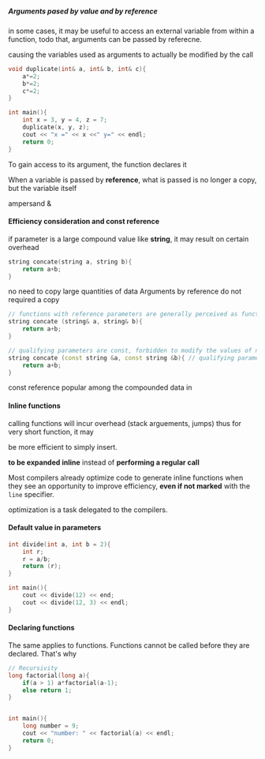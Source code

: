 

##### Arguments pased by value and by reference

in some cases, it may be useful to access an external variable from within a function, todo that, arguments can be passed by referecne. 

causing the variables used as arguments to actually be modified by the call

```c++
void duplicate(int& a, int& b, int& c){
    a*=2;
  	b*=2;
  	c*=2;
}

int main(){
    int x = 3, y = 4, z = 7;
  	duplicate(x, y, z);
  	cout << "x =" << x <<" y=" << endl;
	return 0;
}
```

To gain access to its argument, the function declares it

When a variable is passed by **reference**, what is passed is no longer a copy, but the variable itself

ampersand &





#### Efficiency consideration and const reference

if parameter is a large compound value like **string**, it may result on certain overhead

```c++
string concate(string a, string b){
    return a+b;
}
```



no need to copy large quantities of data  Arguments by reference do not required a copy



```C++
// functions with reference parameters are generally perceived as functions that modify the arguments passed
string concate (string& a, string& b){
    return a+b;
}
```

```C++
// qualifying parameters are const, forbidden to modify the values of neither a nor b,, but can access their values as refernces, without having to make actual copies of the strings
string concate (const string &a, const string &b){ // qualifying parameters as const
    return a+b;
}
```

const reference popular among the compounded data in 





#### Inline functions

calling functions will incur overhead (stack arguements, jumps) thus for very short function, it may 

be more efficient to simply insert.

**to be expanded inline** instead of **performing a regular call**

Most compilers already optimize code to generate inline functions when they see an opportunity to improve efficiency, **even if not marked** with the `line` specifier.

optimization is a task delegated to the compilers.

#### Default value in parameters

```C++
int divide(int a, int b = 2){
    int r;
  	r = a/b;
  	return (r);
}

int main(){
    cout << divide(12) << end;
  	cout << divide(12, 3) << endl;
}
```

#### Declaring functions

The same applies to functions. Functions cannot be called before they are declared. That's why 





```C++
// Recursivity
long factorial(long a){
   	if(a > 1) a*factorial(a-1);
  	else return 1;
}


int main(){
   	long number = 9;
  	cout << "number: " << factorial(a) << endl;
  	return 0;
}
```


















